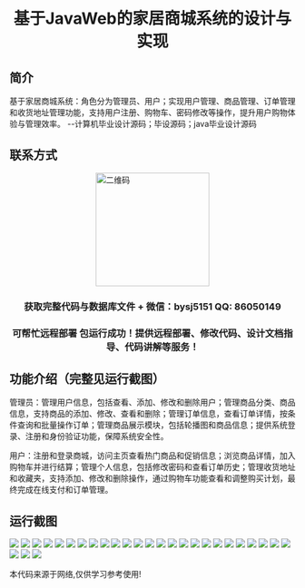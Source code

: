 <p><h1 align="center">基于JavaWeb的家居商城系统的设计与实现</h1></p>

## 简介
基于家居商城系统：角色分为管理员、用户；实现用户管理、商品管理、订单管理和收货地址管理功能，支持用户注册、购物车、密码修改等操作，提升用户购物体验与管理效率。    --计算机毕业设计源码；毕设源码；java毕业设计源码


## 联系方式
<img src="https://bs-1329754181.cos.ap-shanghai.myqcloud.com/wx.jpg" alt="二维码" style="display: block; margin: 0 auto;" width="200px">
<p><h3 align="center">获取完整代码与数据库文件 + 微信：bysj5151 QQ: 86050149</h3></p>
<p><h3 align="center">可帮忙远程部署 包运行成功！提供远程部署、修改代码、设计文档指导、代码讲解等服务！</h3></p>

## 功能介绍（完整见运行截图）
管理员：管理用户信息，包括查看、添加、修改和删除用户；管理商品分类、商品信息，支持商品的添加、修改、查看和删除；管理订单信息，查看订单详情，按条件查询和批量操作订单；管理商品展示模块，包括轮播图和商品信息；提供系统登录、注册和身份验证功能，保障系统安全性。   

用户：注册和登录商城，访问主页查看热门商品和促销信息；浏览商品详情，加入购物车并进行结算；管理个人信息，包括修改密码和查看订单历史；管理收货地址和收藏夹，支持添加、修改和删除操作，通过购物车功能查看和调整购买计划，最终完成在线支付和订单管理。


## 运行截图
![](https://bs-1329754181.cos.ap-shanghai.myqcloud.com/ssm/HomeMallSystem/img/001.jpg)
![](https://bs-1329754181.cos.ap-shanghai.myqcloud.com/ssm/HomeMallSystem/img/002.jpg)
![](https://bs-1329754181.cos.ap-shanghai.myqcloud.com/ssm/HomeMallSystem/img/003.jpg)
![](https://bs-1329754181.cos.ap-shanghai.myqcloud.com/ssm/HomeMallSystem/img/004.jpg)
![](https://bs-1329754181.cos.ap-shanghai.myqcloud.com/ssm/HomeMallSystem/img/005.jpg)
![](https://bs-1329754181.cos.ap-shanghai.myqcloud.com/ssm/HomeMallSystem/img/006.jpg)
![](https://bs-1329754181.cos.ap-shanghai.myqcloud.com/ssm/HomeMallSystem/img/007.jpg)
![](https://bs-1329754181.cos.ap-shanghai.myqcloud.com/ssm/HomeMallSystem/img/008.jpg)
![](https://bs-1329754181.cos.ap-shanghai.myqcloud.com/ssm/HomeMallSystem/img/009.jpg)
![](https://bs-1329754181.cos.ap-shanghai.myqcloud.com/ssm/HomeMallSystem/img/010.jpg)
![](https://bs-1329754181.cos.ap-shanghai.myqcloud.com/ssm/HomeMallSystem/img/011.jpg)
![](https://bs-1329754181.cos.ap-shanghai.myqcloud.com/ssm/HomeMallSystem/img/012.jpg)
![](https://bs-1329754181.cos.ap-shanghai.myqcloud.com/ssm/HomeMallSystem/img/013.jpg)
![](https://bs-1329754181.cos.ap-shanghai.myqcloud.com/ssm/HomeMallSystem/img/014.jpg)
![](https://bs-1329754181.cos.ap-shanghai.myqcloud.com/ssm/HomeMallSystem/img/015.jpg)
![](https://bs-1329754181.cos.ap-shanghai.myqcloud.com/ssm/HomeMallSystem/img/016.jpg)
![](https://bs-1329754181.cos.ap-shanghai.myqcloud.com/ssm/HomeMallSystem/img/017.jpg)
![](https://bs-1329754181.cos.ap-shanghai.myqcloud.com/ssm/HomeMallSystem/img/018.jpg)
![](https://bs-1329754181.cos.ap-shanghai.myqcloud.com/ssm/HomeMallSystem/img/019.jpg)
![](https://bs-1329754181.cos.ap-shanghai.myqcloud.com/ssm/HomeMallSystem/img/020.jpg)
![](https://bs-1329754181.cos.ap-shanghai.myqcloud.com/ssm/HomeMallSystem/img/021.jpg)
![](https://bs-1329754181.cos.ap-shanghai.myqcloud.com/ssm/HomeMallSystem/img/022.jpg)
![](https://bs-1329754181.cos.ap-shanghai.myqcloud.com/ssm/HomeMallSystem/img/023.jpg)
![](https://bs-1329754181.cos.ap-shanghai.myqcloud.com/ssm/HomeMallSystem/img/024.jpg)
![](https://bs-1329754181.cos.ap-shanghai.myqcloud.com/ssm/HomeMallSystem/img/025.jpg)
![](https://bs-1329754181.cos.ap-shanghai.myqcloud.com/ssm/HomeMallSystem/img/026.jpg)
![](https://bs-1329754181.cos.ap-shanghai.myqcloud.com/ssm/HomeMallSystem/img/027.jpg)
![](https://bs-1329754181.cos.ap-shanghai.myqcloud.com/ssm/HomeMallSystem/img/028.jpg)

<p>本代码来源于网络,仅供学习参考使用!</p>
